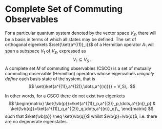 Complete Set of Commuting Observables
=====================================
For a particular quantum system denoted by the vector space $V_S$, there will be a basis in terms of which all states may be defined. The set of orthogonal eigenkets $\set{\ket{a^{(1)}_i}}$ of a Hermitian operator $A_1$ will span a subspace $V_1$ of $V_S$, expressed as
$$
V_1 \subseteq V_S\,.
$$
A complete set $M$ of commuting observables (CSCO) is a set of mutually commuting observable (Hermitian) operators whose eigenvalues *uniquely define* each basis state of the system, that is 
$$
\set{\ket{a^{(1)},a^{(2)},\dots,a^{(n)}}} = V_S\,.
$$

In other words, for a CSCO there do not exist two eigenkets
$$
\begin{matrix}
\ket{\vb{p}}=\ket{a^{(1)}_p,a^{(2)}_p,\dots,a^{(n)}_p} & \ket{\vb{q}}=\ket{a^{(1)}_q,a^{(2)}_q,\dots,a^{(n)}_q}\,,
\end{matrix}
$$
such that $\ket{\vb{p}} \neq \ket{\vb{q}}$ whilst $\vb{p}=\vb{q}$, i.e. there are no degenerate eigenstates.
<!-- TODO perhaps more to write here -->